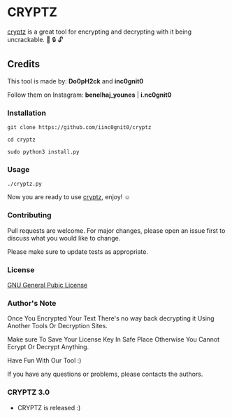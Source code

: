 # CRYPTZ

[cryptz](https://github.com/doophack/cryptz) is a great tool for encrypting and decrypting with it being uncrackable. :key: :lock: :unlock:

## Credits

This tool is made by: __Do0pH2ck__ and __inc0gnit0__

Follow them on Instagram: __benelhaj_younes__ | __i.nc0gnit0__

### Installation

```git clone https://github.com/iinc0gnit0/cryptz```

```cd cryptz```

```sudo python3 install.py```

### Usage

```./cryptz.py```

Now you are ready to use [cryptz](https://github.com/doophack/cryptz), enjoy!  :relaxed:

### Contributing
Pull requests are welcome. For major changes, please open an issue first to discuss what you would like to change.

Please make sure to update tests as appropriate.

### License
[GNU General Pubic License](https://www.gnu.org/licenses/gpl-3.0.en.html)

### Author's Note

Once You Encrypted Your Text There's no way back decrypting it 
Using Another Tools Or Decryption Sites.

Make sure To Save Your License Key In Safe Place Otherwise You Cannot Ecrypt Or Decrypt Anything. 

Have Fun With Our Tool :) 

If you have any questions or problems, please contacts the authors.

### CRYPTZ 3.0
+ CRYPTZ is released :)
